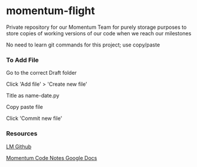 # momentum-flight

Private repository for our Momentum Team for purely storage purposes to store copies of working versions of our code when we reach our milestones

No need to learn git commands for this project; use copy/paste

### To Add File ###
Go to the correct Draft folder

Click 'Add file' > 'Create new file'

Title as name-date.py

Copy paste file

Click 'Commit new file'

### Resources ###
[LM Github](https://github.com/katabeta/lm-mit-momentum)

[Momentum Code Notes Google Docs](https://docs.google.com/document/d/190yfrauW1Njj7F8keZMDoK98A8mNPiVudUl6i1_pmwU/edit?usp=sharing)
